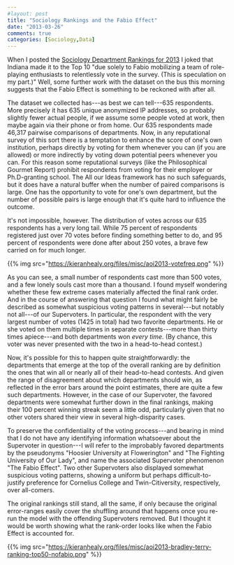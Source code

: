```yaml
---
#layout: post
title: "Sociology Rankings and the Fabio Effect"
date: "2013-03-26"
comments: true
categories: [Sociology,Data]
---
```


When I posted the [Sociology Department Rankings for 2013](http://kieranhealy.org/blog/archives/2013/03/25/sociology-department-rankings-for-2013/) I joked that Indiana made it to the Top 10 "due solely to Fabio mobilizing a team of role-playing enthusiasts to relentlessly vote in the survey. (This is speculation on my part.)" Well, some further work with the dataset on the bus this morning suggests that the Fabio Effect is something to be reckoned with after all.

The dataset we collected has---as best we can tell---635 respondents. More precisely it has 635 unique anonymized IP addresses, so probably slightly fewer actual people, if we assume some people voted at work, then maybe again via their phone or from home. Our 635 respondents made 46,317 pairwise comparisons of departments. Now, in any reputational survey of this sort there is a temptation to enhance the score of one's own institution, perhaps directly by voting for them whenever you can (if you are allowed) or more indirectly by voting down potential peers whenever you can. For this reason some reputational surveys (like the Philosophical Gourmet Report) prohibit respondents from voting for their employer or Ph.D-granting school. The All our Ideas framework has no such safeguards, but it does have a natural buffer when the number of paired comparisons is large. One has the opportunity to vote for one's own department, but the number of possible pairs is large enough that it's quite hard to influence the outcome. 

It's not impossible, however. The distribution of votes across our 635 respondents has a very long tail. While 75 percent of respondents registered just over 70 votes before finding something better to do, and 95 percent of respondents were done after about 250 votes, a brave few carried on for much longer. 

{{% img src="https://kieranhealy.org/files/misc/aoi2013-votefreq.png" %}}

As you can see, a small number of respondents cast more than 500 votes, and a few lonely souls cast more than a thousand. I found myself wondering whether these few extreme cases materially affected the final rank order. And in the course of answering that question I found what might fairly be described as somewhat suspicious voting patterns in several---but notably not all---of our Supervoters. In particular, the respondent with the very largest number of votes (1425 in total) had two favorite departments. He or she voted on them multiple times in separate contests---more than thirty times apiece---and both departments won *every time*. (By chance, this voter was never presented with the two in a head-to-head contest.) 

Now, it's possible for this to happen quite straightforwardly: the departments that emerge at the top of the overall ranking are by definition the ones that win all or nearly all of their head-to-head contests. And given the range of disagreement about which departments should win, as reflected in the error bars around the point estimates, there are quite a few such departments. However, in the case of our Supervoter, the favored departments were somewhat further down in the final rankings, making their 100 percent winning streak seem a little odd, particularly given that no other voters shared their view in several high-disparity cases. 

To preserve the confidentiality of the voting process---and bearing in mind that I do not have any identifying information whatsoever about the Supervoter in question---I will refer to the improbably favored departments by the pseudonyms "Hoosier University at Flowerington" and "The Fighting University of Our Lady", and name the associated Supervoter phenomenon "The Fabio Effect". Two other Supervoters also displayed somewhat suspicious voting patterns, showing a uniform but perhaps difficult-to-justify preference for Cornelius College and Twin-Citiversity, respectively, over all-comers.

The original rankings still stand, all the same, if only because the original error-ranges easily cover the shuffling around that happens once you re-run the model with the offending Supervoters removed. But I thought it would be worth showing what the rank-order looks like when the Fabio Effect is accounted for.

{{% img src="https://kieranhealy.org/files/misc/aoi2013-bradley-terry-ranking-top50-nofabio.png" %}}
